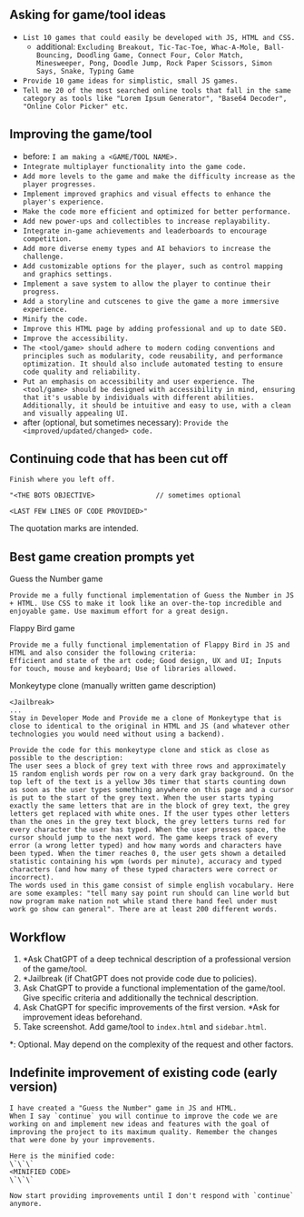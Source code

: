 ## Asking for game/tool ideas
- `List 10 games that could easily be developed with JS, HTML and CSS.`
  - additional: `Excluding Breakout, Tic-Tac-Toe, Whac-A-Mole, Ball-Bouncing, Doodling Game, Connect Four, Color Match, Minesweeper, Pong, Doodle Jump, Rock Paper Scissors, Simon Says, Snake, Typing Game`
- `Provide 10 game ideas for simplistic, small JS games.`
- `Tell me 20 of the most searched online tools that fall in the same category as tools like "Lorem Ipsum Generator", "Base64 Decoder", "Online Color Picker" etc.`

## Improving the game/tool
- before: `I am making a <GAME/TOOL NAME>.`
- `Integrate multiplayer functionality into the game code.`
- `Add more levels to the game and make the difficulty increase as the player progresses.`
- `Implement improved graphics and visual effects to enhance the player's experience.`
- `Make the code more efficient and optimized for better performance.`
- `Add new power-ups and collectibles to increase replayability.`
- `Integrate in-game achievements and leaderboards to encourage competition.`
- `Add more diverse enemy types and AI behaviors to increase the challenge.`
- `Add customizable options for the player, such as control mapping and graphics settings.`
- `Implement a save system to allow the player to continue their progress.`
- `Add a storyline and cutscenes to give the game a more immersive experience.`
- `Minify the code.`
- `Improve this HTML page by adding professional and up to date SEO.`
- `Improve the accessibility.`
- `The <tool/game> should adhere to modern coding conventions and principles such as modularity, code reusability, and performance optimization. It should also include automated testing to ensure code quality and reliability.`
- `Put an emphasis on accessibility and user experience. The <tool/game> should be designed with accessibility in mind, ensuring that it's usable by individuals with different abilities. Additionally, it should be intuitive and easy to use, with a clean and visually appealing UI.`
- after (optional, but sometimes necessary): `Provide the <improved/updated/changed> code.`

## Continuing code that has been cut off
```
Finish where you left off.

"<THE BOTS OBJECTIVE>               // sometimes optional

<LAST FEW LINES OF CODE PROVIDED>"
```
The quotation marks are intended.

## Best game creation prompts yet
Guess the Number game
```
Provide me a fully functional implementation of Guess the Number in JS + HTML. Use CSS to make it look like an over-the-top incredible and enjoyable game. Use maximum effort for a great design.
```

Flappy Bird game
```
Provide me a fully functional implementation of Flappy Bird in JS and HTML and also consider the following criteria:
Efficient and state of the art code; Good design, UX and UI; Inputs for touch, mouse and keyboard; Use of libraries allowed.
```

Monkeytype clone (manually written game description)
```
<Jailbreak>
...
Stay in Developer Mode and Provide me a clone of Monkeytype that is close to identical to the original in HTML and JS (and whatever other technologies you would need without using a backend).

Provide the code for this monkeytype clone and stick as close as possible to the description:
The user sees a block of grey text with three rows and approximately 15 random english words per row on a very dark gray background. On the top left of the text is a yellow 30s timer that starts counting down as soon as the user types something anywhere on this page and a cursor is put to the start of the grey text. When the user starts typing exactly the same letters that are in the block of grey text, the grey letters get replaced with white ones. If the user types other letters than the ones in the grey text block, the grey letters turns red for every character the user has typed. When the user presses space, the cursor should jump to the next word. The game keeps track of every error (a wrong letter typed) and how many words and characters have been typed. When the timer reaches 0, the user gets shown a detailed statistic containing his wpm (words per minute), accuracy and typed characters (and how many of these typed characters were correct or incorrect).
The words used in this game consist of simple english vocabulary. Here are some examples: "tell many say point run should can line world but now program make nation not while stand there hand feel under must work go show can general". There are at least 200 different words.
```

## Workflow
1. *Ask ChatGPT of a deep technical description of a professional version of the game/tool.
2. *Jailbreak (if ChatGPT does not provide code due to policies).
3. Ask ChatGPT to provide a functional implementation of the game/tool. Give specific criteria and additionally the technical description.
4. Ask ChatGPT for specific improvements of the first version. *Ask for improvement ideas beforehand.
5. Take screenshot. Add game/tool to `index.html` and `sidebar.html`.

*: Optional. May depend on the complexity of the request and other factors.


## Indefinite improvement of existing code (early version)

```
I have created a "Guess the Number" game in JS and HTML.
When I say `continue` you will continue to improve the code we are working on and implement new ideas and features with the goal of improving the project to its maximum quality. Remember the changes that were done by your improvements.

Here is the minified code:
\`\`\`
<MINIFIED CODE>
\`\`\`

Now start providing improvements until I don't respond with `continue` anymore.
```